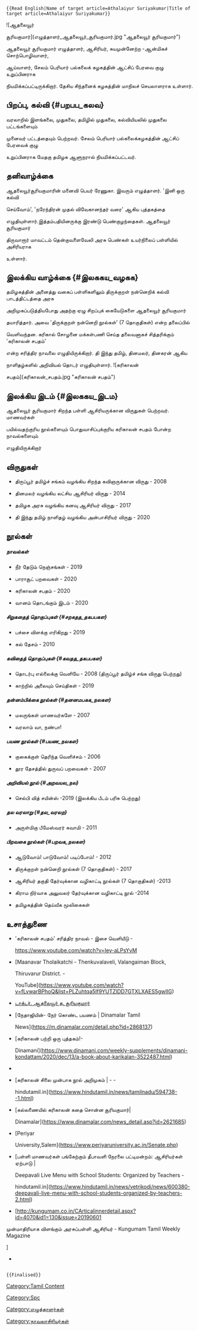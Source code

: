 ```{=mediawiki}
{{Read English|Name of target article=Athalaiyur Suriyakumar|Title of target article=Athalaiyur Suriyakumar}}
```
![ஆதலையூர்
சூரியகுமார்](எழுத்தாளர்_ஆதலையூர்_சூரியகுமார்.jpg "ஆதலையூர் சூரியகுமார்")
ஆதலையூர் சூரியகுமார் எழுத்தாளர், ஆசிரியர், சுயமுன்னேற்ற -ஆன்மிகச் சொற்பொழிவாளர்,
ஆய்வாளர், சேலம் பெரியார் பல்கலைக் கழகத்தின் ஆட்சிப் பேரவை குழு உறுப்பினராக
நியமிக்கப்பட்டிருக்கிறார். தேசிய சிந்தனைக் கழகத்தின் மாநிலச் செயலாளராக உள்ளார்.

## பிறப்பு, கல்வி {#பறபப_கலவ}

வரலாறில் இளங்கலை, முதுகலை, தமிழில் முதுகலை, கல்வியியலில் முதுகலை பட்டங்களையும்
முனைவர் பட்டத்தையும் பெற்றவர். சேலம் பெரியார் பல்கலைக்கழகத்தின் ஆட்சிப் பேரவைக் குழு
உறுப்பினராக மேதகு தமிழக ஆளுநரால் நியமிக்கப்பட்டவர்.

## தனிவாழ்க்கை

ஆதலையூர்சூரியகுமாரின் மனைவி பெயர் ரேணுகா. இவரும் எழுத்தாளர். \'இனி ஒரு கல்வி
செய்வோம்', \'நரேந்திரன் முதல் விவேகானந்தர் வரை' ஆகிய புத்தகத்தை
எழுதியுள்ளார்.இத்தம்பதியினருக்கு இரண்டு பெண்குழந்தைகள். ஆதலையூர் சூரியகுமார்
திருவாரூர் மாவட்டம் தென்குவளைவேலி அரசு பெண்கள் உயர்நிலைப் பள்ளியில் அசிரியராக
உள்ளார்.

## இலக்கிய வாழ்க்கை {#இலககய_வழகக}

தமிழகத்தின் அனைத்து வகைப் பள்ளிகளிலும் திருக்குறள் நன்னெறிக் கல்வி பாடத்திட்டத்தை அரசு
அறிமுகப்படுத்தியபோது அதற்கு ஏழு சிறப்புக் கையேடுகளை ஆதலையூர் சூரியகுமார்
தயாரித்தார். அவை \'திருக்குறள் நன்னெறி நூல்கள்' (7 தொகுதிகள்) என்ற தலைப்பில்
வெளிவந்தன. கரிகால் சோழனை மக்கள்பணி செய்த தலைவனாகச் சித்தரிக்கும் \'கரிகாலன் சபதம்'
என்ற சரித்திர நாவலை எழுதியிருக்கிறார். தி இந்து தமிழ், தினமலர், தினகரன் ஆகிய
நாளிதழ்களில் அறிவியல் தொடர் எழுதியுள்ளார். ![கரிகாலன்
சபதம்](கரிகாலன்_சபதம்.jpg "கரிகாலன் சபதம்")

## இலக்கிய இடம் {#இலககய_இடம}

ஆதலையூர் சூரியகுமார் சிறந்த பள்ளி ஆசிரியருக்கான விருதுகள் பெற்றவர். மாணவர்கள்
பயில்வதற்குரிய நூல்களையும் பொதுவாசிப்புக்குரிய கரிகாலன் சபதம் போன்ற நாவல்களையும்
எழுதியிருக்கிறார்

## விருதுகள்

-   திருப்பூர் தமிழ்ச் சங்கம் வழங்கிய சிறந்த கவிஞருக்கான விருது - 2008
-   தினமலர் வழங்கிய லட்சிய ஆசிரியர் விருது - 2014
-   தமிழக அரசு வழங்கிய கனவு ஆசிரியர் விருது - 2017
-   தி இந்து தமிழ் நாளிதழ் வழங்கிய அன்பாசிரியர் விருது - 2020

## நூல்கள்

##### நாவல்கள்

-   நீர் தேடும் நெஞ்சங்கள் - 2019
-   பாராசூட் பறவைகள் - 2020
-   கரிகாலன் சபதம் - 2020
-   வானம் தொடங்கும் இடம் - 2020

##### சிறுகதைத் தொகுப்புகள் {#சறகதத_தகபபகள}

-   பச்சை விளக்கு எரிகிறது - 2019
-   கல் தேசம் - 2010

##### கவிதைத் தொகுப்புகள் {#கவதத_தகபபகள}

-   தொடர்பு எல்லைக்கு வெளியே - 2008 (திருப்பூர் தமிழ்ச் சங்க விருது பெற்றது)
-   காற்றில் அலையும் செய்திகள் - 2019

##### தன்னம்பிக்கை நூல்கள் {#தனனமபகக_நலகள}

-   மலருங்கள் மாணவர்களே - 2007
-   வரலாம் வா, நண்பா!

##### பயண நூல்கள் {#பயண_நலகள}

-   குகைக்குள் தெரிந்த வெளிச்சம் - 2006
-   தூர தேசத்தில் துருவப் பறவைகள் - 2007

##### அறிவியல் நூல் {#அறவயல_நல}

-   செல்பி வித் சயின்ஸ் -2019 (இலக்கிய பீடம் பரிசு பெற்றது)

##### தல வரலாறு {#தல_வரலற}

-   அருள்மிகு பீமேஸ்வரர் சுவாமி - 2011

##### பிறவகை நூல்கள் {#பறவக_நலகள}

-   ஆடுவோம்! பாடுவோம்! படிப்போம்! - 2012
-   திருக்குறள் நன்னெறி நூல்கள் (7 தொகுதிகள்) - 2017
-   ஆசிரியர் தகுதி தேர்வுக்கான வழிகாட்டி நூல்கள் (7 தொகுதிகள்) -2013
-   கிராம நிர்வாக அலுவலர் தேர்வுக்கான வழிகாட்டி நூல் -2014
-   தமிழகத்தின் தெய்வீக மூலிகைகள்

## உசாத்துணை

-   \'கரிகாலன் சபதம்' சரித்திர நாவல் - இசை வெளியீடு -
    <https://www.youtube.com/watch?v=Iey-aLPsYvM>
-   [Maanavar Tholaikatchi - Thenkuvalaveli, Valangaiman Block,
    Thiruvarur District. -
    YouTube](https://www.youtube.com/watch?v=fLvwarBPhoQ&list=PLZuhtqa5If9YUTZlDD7GTXLXAES5gwlIG)
-   [டாக்டர். ஆதலையூர் த. சூரியகுமார்](http://dvisit.in/suriyakumar.html)
-   [நேதாஜியின்- நேர் கொண்ட பயணம் \| Dinamalar Tamil
    News](https://m.dinamalar.com/detail.php?id=2868137)
-   [கரிகாலன் பற்றி ஒரு புத்தகம்!-
    Dinamani](https://www.dinamani.com/weekly-supplements/dinamani-kondattam/2020/dec/13/a-book-about-karikalan-3522487.html)
-   
-   [கரிகாலன் சிலை முன்பாக நூல் அறிமுகம் \| - -
    hindutamil.in](https://www.hindutamil.in/news/tamilnadu/594738--1.html)
-   [கல்லணையில் கரிகாலன் கதை சொன்ன சூரியகுமார்\|
    Dinamalar](https://www.dinamalar.com/news_detail.asp?id=2621685)
-   [Periyar
    University,Salem](https://www.periyaruniversity.ac.in/Senate.php)
-   [பள்ளி மாணவர்கள் பங்கேற்கும் தீபாவளி நேரலை பட்டிமன்றம்: ஆசிரியர்கள் ஏற்பாடு \|
    Deepavali Live Menu with School Students: Organized by Teachers -
    hindutamil.in](https://www.hindutamil.in/news/vetrikodi/news/600380-deepavali-live-menu-with-school-students-organized-by-teachers-2.html)
-   \[<http://kungumam.co.in/CArticalinnerdetail.aspx?id=4070&id1=130&issue=20190601>

முன்மாதிரியாக விளங்கும் அரசுப்பள்ளி ஆசிரியர் - Kungumam Tamil Weekly Magazine

\]

-   

```{=mediawiki}
{{Finalised}}
```
[Category:Tamil Content](Category:Tamil_Content "wikilink")
[Category:Spc](Category:Spc "wikilink")
[Category:எழுத்தாளர்கள்](Category:எழுத்தாளர்கள் "wikilink")
[Category:நாவலாசிரியர்கள்](Category:நாவலாசிரியர்கள் "wikilink")
